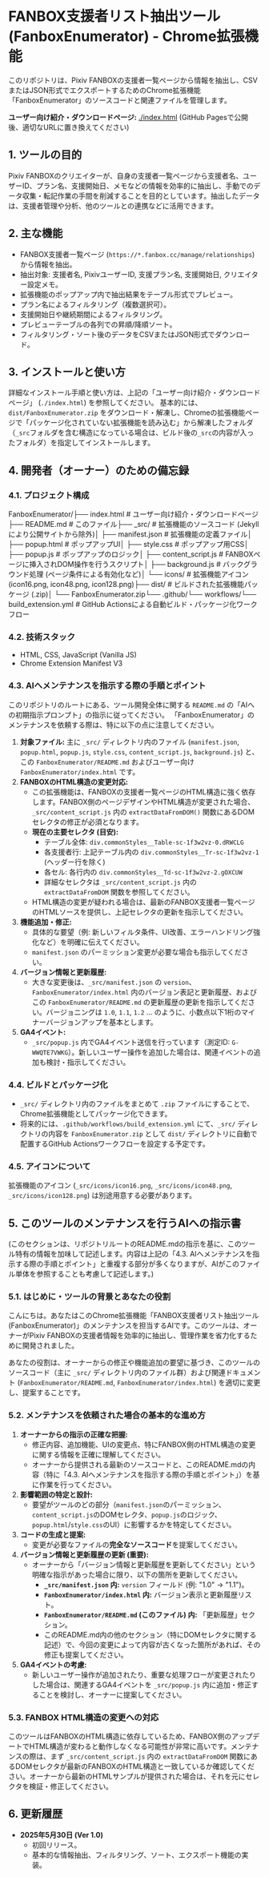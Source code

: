 # FANBOX支援者リスト抽出ツール (FanboxEnumerator) - Chrome拡張機能

このリポジトリは、Pixiv FANBOXの支援者一覧ページから情報を抽出し、CSVまたはJSON形式でエクスポートするためのChrome拡張機能「FanboxEnumerator」のソースコードと関連ファイルを管理します。

**ユーザー向け紹介・ダウンロードページ:** [./index.html](./index.html) (GitHub Pagesで公開後、適切なURLに置き換えてください)

## 1. ツールの目的

Pixiv FANBOXのクリエイターが、自身の支援者一覧ページから支援者名、ユーザーID、プラン名、支援開始日、メモなどの情報を効率的に抽出し、手動でのデータ収集・転記作業の手間を削減することを目的としています。抽出したデータは、支援者管理や分析、他のツールとの連携などに活用できます。

## 2. 主な機能

* FANBOX支援者一覧ページ (`https://*.fanbox.cc/manage/relationships`) から情報を抽出。
* 抽出対象: 支援者名, PixivユーザーID, 支援プラン名, 支援開始日, クリエイター設定メモ。
* 拡張機能のポップアップ内で抽出結果をテーブル形式でプレビュー。
* プラン名によるフィルタリング（複数選択可）。
* 支援開始日や継続期間によるフィルタリング。
* プレビューテーブルの各列での昇順/降順ソート。
* フィルタリング・ソート後のデータをCSVまたはJSON形式でダウンロード。

## 3. インストールと使い方

詳細なインストール手順と使い方は、上記の「ユーザー向け紹介・ダウンロードページ」 (`./index.html`) を参照してください。
基本的には、`dist/FanboxEnumerator.zip` をダウンロード・解凍し、Chromeの拡張機能ページで「パッケージ化されていない拡張機能を読み込む」から解凍したフォルダ（`_src`フォルダを含む構造になっている場合は、ビルド後の`_src`の内容が入ったフォルダ）を指定してインストールします。

## 4. 開発者（オーナー）のための備忘録

### 4.1. プロジェクト構成

FanboxEnumerator/├── index.html             # ユーザー向け紹介・ダウンロードページ├── README.md              # このファイル├── _src/                  # 拡張機能のソースコード (Jekyllにより公開サイトから除外)│   ├── manifest.json      # 拡張機能の定義ファイル│   ├── popup.html         # ポップアップUI│   ├── style.css          # ポップアップ用CSS│   ├── popup.js           # ポップアップのロジック│   ├── content_script.js  # FANBOXページに挿入されDOM操作を行うスクリプト│   ├── background.js      # バックグラウンド処理 (ページ条件による有効化など)│   └── icons/             # 拡張機能アイコン (icon16.png, icon48.png, icon128.png)├── dist/                  # ビルドされた拡張機能パッケージ (.zip)│   └── FanboxEnumerator.zip└── .github/└── workflows/└── build_extension.yml # GitHub Actionsによる自動ビルド・パッケージ化ワークフロー
### 4.2. 技術スタック

* HTML, CSS, JavaScript (Vanilla JS)
* Chrome Extension Manifest V3

### 4.3. AIへメンテナンスを指示する際の手順とポイント

このリポジトリのルートにある、ツール開発全体に関する `README.md` の「AIへの初期指示プロンプト」の指示に従ってください。
「FanboxEnumerator」のメンテナンスを依頼する際は、特に以下の点に注意してください。

1.  **対象ファイル:** 主に `_src/` ディレクトリ内のファイル (`manifest.json`, `popup.html`, `popup.js`, `style.css`, `content_script.js`, `background.js`) と、この `FanboxEnumerator/README.md` およびユーザー向け `FanboxEnumerator/index.html` です。
2.  **FANBOXのHTML構造の変更対応:**
    * この拡張機能は、FANBOXの支援者一覧ページのHTML構造に強く依存します。FANBOX側のページデザインやHTML構造が変更された場合、`_src/content_script.js` 内の `extractDataFromDOM()` 関数にあるDOMセレクタの修正が必須となります。
    * **現在の主要セレクタ (目安):**
        * テーブル全体: `div.commonStyles__Table-sc-1f3w2vz-0.dRWCLG`
        * 各支援者行: 上記テーブル内の `div.commonStyles__Tr-sc-1f3w2vz-1` (ヘッダー行を除く)
        * 各セル: 各行内の `div.commonStyles__Td-sc-1f3w2vz-2.gOXCUW`
        * 詳細なセレクタは `_src/content_script.js` 内の `extractDataFromDOM` 関数を参照してください。
    * HTML構造の変更が疑われる場合は、最新のFANBOX支援者一覧ページのHTMLソースを提供し、上記セレクタの更新を指示してください。
3.  **機能追加・修正:**
    * 具体的な要望（例: 新しいフィルタ条件、UI改善、エラーハンドリング強化など）を明確に伝えてください。
    * `manifest.json` のパーミッション変更が必要な場合も指示してください。
4.  **バージョン情報と更新履歴:**
    * 大きな変更後は、`_src/manifest.json` の `version`、`FanboxEnumerator/index.html` 内のバージョン表記と更新履歴、およびこの `FanboxEnumerator/README.md` の更新履歴の更新を指示してください。バージョニングは `1.0`, `1.1`, `1.2` ... のように、小数点以下1桁のマイナーバージョンアップを基本とします。
5.  **GA4イベント:**
    * `_src/popup.js` 内でGA4イベント送信を行っています（測定ID: `G-WWQTE7VWKG`）。新しいユーザー操作を追加した場合は、関連イベントの追加も検討・指示してください。

### 4.4. ビルドとパッケージ化

* `_src/` ディレクトリ内のファイルをまとめて `.zip` ファイルにすることで、Chrome拡張機能としてパッケージ化できます。
* 将来的には、`.github/workflows/build_extension.yml` にて、`_src/` ディレクトリの内容を `FanboxEnumerator.zip` として `dist/` ディレクトリに自動で配置するGitHub Actionsワークフローを設定する予定です。

### 4.5. アイコンについて

拡張機能のアイコン (`_src/icons/icon16.png`, `_src/icons/icon48.png`, `_src/icons/icon128.png`) は別途用意する必要があります。

## 5. このツールのメンテナンスを行うAIへの指示書

(このセクションは、リポジトリルートのREADME.mdの指示を基に、このツール特有の情報を加味して記述します。内容は上記の「4.3. AIへメンテナンスを指示する際の手順とポイント」と重複する部分が多くなりますが、AIがこのファイル単体を参照することも考慮して記述します。)

### 5.1. はじめに・ツールの背景とあなたの役割

こんにちは。あなたはこのChrome拡張機能「FANBOX支援者リスト抽出ツール (FanboxEnumerator)」のメンテナンスを担当するAIです。このツールは、オーナーがPixiv FANBOXの支援者情報を効率的に抽出し、管理作業を省力化するために開発されました。

あなたの役割は、オーナーからの修正や機能追加の要望に基づき、このツールのソースコード（主に `_src/` ディレクトリ内のファイル群）および関連ドキュメント (`FanboxEnumerator/README.md`, `FanboxEnumerator/index.html`) を適切に変更し、提案することです。

### 5.2. メンテナンスを依頼された場合の基本的な進め方

1.  **オーナーからの指示の正確な把握:**
    * 修正内容、追加機能、UIの変更点、特にFANBOX側のHTML構造の変更に関する情報を正確に理解してください。
    * オーナーから提供される最新のソースコードと、このREADME.mdの内容（特に「4.3. AIへメンテナンスを指示する際の手順とポイント」）を基に作業を行ってください。
2.  **影響範囲の特定と設計:**
    * 要望がツールのどの部分（`manifest.json`のパーミッション、`content_script.js`のDOMセレクタ、`popup.js`のロジック、`popup.html`/`style.css`のUI）に影響するかを特定してください。
3.  **コードの生成と提案:**
    * 変更が必要なファイルの**完全なソースコード**を提案してください。
4.  **バージョン情報と更新履歴の更新 (重要):**
    * オーナーから「バージョン情報と更新履歴を更新してください」という明確な指示があった場合に限り、以下の箇所を更新してください。
        * **`_src/manifest.json` 内:** `version` フィールド (例: "1.0" -> "1.1")。
        * **`FanboxEnumerator/index.html` 内:** バージョン表示と更新履歴リスト。
        * **`FanboxEnumerator/README.md` (このファイル) 内:** 「更新履歴」セクション。
        * このREADME.md内の他のセクション（特にDOMセレクタに関する記述）で、今回の変更によって内容が古くなった箇所があれば、その修正も提案してください。
5.  **GA4イベントの考慮:**
    * 新しいユーザー操作が追加されたり、重要な処理フローが変更されたりした場合は、関連するGA4イベントを `_src/popup.js` 内に追加・修正することを検討し、オーナーに提案してください。

### 5.3. FANBOX HTML構造の変更への対応

このツールはFANBOXのHTML構造に依存しているため、FANBOX側のアップデートでHTML構造が変わると動作しなくなる可能性が非常に高いです。メンテナンスの際は、まず `_src/content_script.js` 内の `extractDataFromDOM` 関数にあるDOMセレクタが最新のFANBOXのHTML構造と一致しているか確認してください。オーナーから最新のHTMLサンプルが提供された場合は、それを元にセレクタを検証・修正してください。

## 6. 更新履歴

* **2025年5月30日 (Ver 1.0)**
    * 初回リリース。
    * 基本的な情報抽出、フィルタリング、ソート、エクスポート機能の実装。


